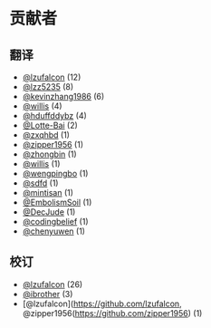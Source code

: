 # 贡献者


## 翻译


-    [@lzufalcon](https://github.com/lzufalcon) (12) <br/>
-    [@lzz5235](https://github.com/lzz5235) (8) <br/>
-    [@kevinzhang1986](https://github.com/kevinzhang1986) (6) <br/>
-    [@willis](https://github.com/lovelers) (4) <br/>
-    [@hduffddybz](https://github.com/hduffddybz) (4) <br/>
-    [@Lotte-Bai](https://github.com/Lotte-Bai) (2) <br/>
-    [@zxqhbd](https://github.com/zxqhbd) (1) <br/>
-    [@zipper1956](https://github.com/zipper) (1) <br/>
-    [@zhongbin](https://github.com/qkhhyga) (1) <br/>
-    [@willis](https:/github.com/lovelers) (1) <br/>
-    [@wengpingbo](https://github.com/wengpingbo) (1) <br/>
-    [@sdfd](https://github.com/sdfd) (1) <br/>
-    [@mintisan](https://github.com/mintisan) (1) <br/>
-    [@EmbolismSoil](https://github.com/EmbolismSoil) (1) <br/>
-    [@DecJude](https://github.com/DecJude) (1) <br/>
-    [@codingbelief](https://github.com/codingbelief) (1) <br/>
-    [@chenyuwen](https://github.com/chenyuwen) (1) <br/>


## 校订


-    [@lzufalcon](https://github.com/lzufalcon) (26) <br/>
-    [@ibrother](https://github.com/ibrother) (3) <br/>
-    [@lzufalcon](https://github.com/lzufalcon, @zipper1956(https://github.com/zipper1956) (1) <br/>
